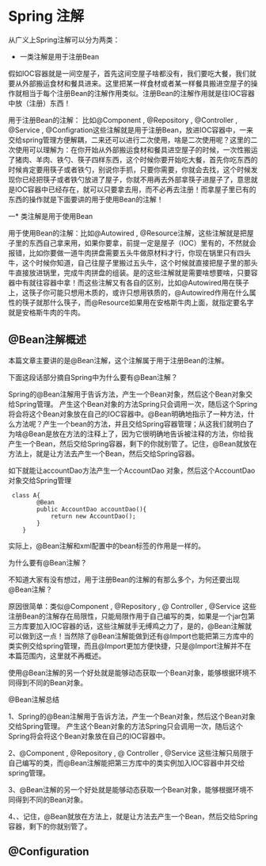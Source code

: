 
# Spring 注解


从广义上Spring注解可以分为两类：

* 一类注解是用于注册Bean

假如IOC容器就是一间空屋子，首先这间空屋子啥都没有，我们要吃大餐，我们就要从外部搬运食材和餐具进来。这里把某一样食材或者某一样餐具搬进空屋子的操作就相当于每个注册Bean的注解作用类似。注册Bean的注解作用就是往IOC容器中放（注册）东西！

用于注册Bean的注解： 比如@Component , @Repository , @Controller , @Service , @Configration这些注解就是用于注册Bean，放进IOC容器中，一来交给spring管理方便解耦，二来还可以进行二次使用，啥是二次使用呢？这里的二次使用可以理解为：在你开始从外部搬运食材和餐具进空屋子的时候，一次性搬运了猪肉、羊肉、铁勺、筷子四样东西，这个时候你要开始吃大餐，首先你吃东西的时候肯定要用筷子或者铁勺，别说你手抓，只要你需要，你就会去找，这个时候发现你已经把筷子或者铁勺放进了屋子，你就不用再去外部拿筷子进屋子了，意思就是IOC容器中已经存在，就可以只要拿去用，而不必再去注册！而拿屋子里已有的东西的操作就是下面要讲的用于使用Bean的注解！

一* 类注解是用于使用Bean

用于使用Bean的注解：比如@Autowired , @Resource注解，这些注解就是把屋子里的东西自己拿来用，如果你要拿，前提一定是屋子（IOC）里有的，不然就会报错，比如你要做一道牛肉拼盘需要五头牛做原材料才行，你现在锅里只有四头牛，这个时候你知道，自己往屋子里搬过五头牛，这个时候就直接把屋子里的那头牛直接放进锅里，完成牛肉拼盘的组装。是的这些注解就是需要啥想要啥，只要容器中有就往容器中拿！而这些注解又有各自的区别，比如@Autowired用在筷子上，这筷子你可能只想用木质的，或许只想用铁质的，@Autowired作用在什么属性的筷子就那什么筷子，而@Resource如果用在安格斯牛肉上面，就指定要名字就是安格斯牛肉的牛肉。


## @Bean注解概述

本篇文章主要讲的是@Bean注解，这个注解属于用于注册Bean的注解。

下面这段话部分摘自Spring中为什么要有@Bean注解？

Spring的@Bean注解用于告诉方法，产生一个Bean对象，然后这个Bean对象交给Spring管理。 产生这个Bean对象的方法Spring只会调用一次，随后这个Spring将会将这个Bean对象放在自己的IOC容器中。@Bean明确地指示了一种方法，什么方法呢？产生一个bean的方法，并且交给Spring容器管理；从这我们就明白了为啥@Bean是放在方法的注释上了，因为它很明确地告诉被注释的方法，你给我产生一个Bean，然后交给Spring容器，剩下的你就别管了。记住，@Bean就放在方法上，就是让方法去产生一个Bean，然后交给Spring容器。



如下就能让accountDao方法产生一个AccountDao 对象，然后这个AccountDao 对象交给Spring管理

```
 class A{
        @Bean
        public AccountDao accountDao(){
            return new AccountDao();
        }
    }
```

实际上，@Bean注解和xml配置中的bean标签的作用是一样的。

为什么要有@Bean注解？

不知道大家有没有想过，用于注册Bean的注解的有那么多个，为何还要出现@Bean注解？

原因很简单：类似@Component , @Repository , @ Controller , @Service 这些注册Bean的注解存在局限性，只能局限作用于自己编写的类，如果是一个jar包第三方库要加入IOC容器的话，这些注解就手无缚鸡之力了，是的，@Bean注解就可以做到这一点！当然除了@Bean注解能做到还有@Import也能把第三方库中的类实例交给spring管理，而且@Import更加方便快捷，只是@Import注解并不在本篇范围内，这里就不再概述。

使用@Bean注解的另一个好处就是能够动态获取一个Bean对象，能够根据环境不同得到不同的Bean对象。

@Bean注解总结

1、Spring的@Bean注解用于告诉方法，产生一个Bean对象，然后这个Bean对象交给Spring管理。 产生这个Bean对象的方法Spring只会调用一次，随后这个Spring将会将这个Bean对象放在自己的IOC容器中。

2、@Component , @Repository , @ Controller , @Service 这些注解只局限于自己编写的类，而@Bean注解能把第三方库中的类实例加入IOC容器中并交给spring管理。

3、@Bean注解的另一个好处就是能够动态获取一个Bean对象，能够根据环境不同得到不同的Bean对象。

4、、记住，@Bean就放在方法上，就是让方法去产生一个Bean，然后交给Spring容器，剩下的你就别管了。


## @Configuration

